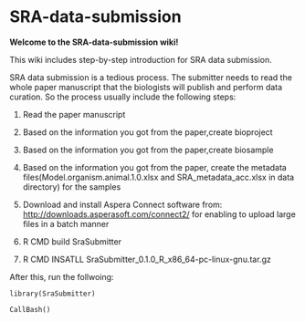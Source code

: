 # SRA-data-submission

**Welcome to the SRA-data-submission wiki!**

This wiki includes step-by-step introduction for SRA data submission. 

SRA data submission is a tedious process. The submitter needs to read the whole paper manuscript that the biologists will publish and perform data curation. So the process usually include the following steps:

1. Read the paper manuscript

1. Based on the information you got from the paper,create bioproject

1. Based on the information you got from the paper,create biosample

1. Based on the information you got from the paper, create the metadata files(Model.organism.animal.1.0.xlsx and SRA_metadata_acc.xlsx in data directory) for the samples

1. Download and install Aspera Connect software from: http://downloads.asperasoft.com/connect2/ for enabling to upload large files in a batch manner

1. R CMD build SraSubmitter

1. R CMD INSATLL SraSubmitter_0.1.0_R_x86_64-pc-linux-gnu.tar.gz

After this, run the follwoing:


   `library(SraSubmitter)`
   
   `CallBash()`


